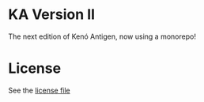 # KA Version II

The next edition of Kenó Antigen, now using a monorepo!

# License

See the [license file](/LICENSE.md)
